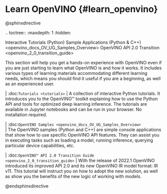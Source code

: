 # Learn OpenVINO {#learn_openvino}

@sphinxdirective

.. toctree::
   :maxdepth: 1
   :hidden:
   
   Interactive Tutorials (Python) <tutorials>
   Sample Applications (Python & C++) <openvino_docs_OV_UG_Samples_Overview>
   OpenVINO API 2.0 Transition <openvino_2_0_transition_guide>

This section will help you get a hands-on experience with OpenVINO even if you are just starting 
to learn what OpenVINO is and how it works. It includes various types of learning materials 
accommodating different learning needs, which means you should find it useful if you are a beginning, 
as well as an experienced user.

| :doc:`Tutorials <tutorials>` 
| A collection of interactive Python tutorials. It introduces you to the OpenVINO™ toolkit explaining how to use the Python API and tools for optimized deep learning inference. The tutorials are available in Jupyter notebooks and can be run in your browser. No installation required.

| :doc:`OpenVINO Samples <openvino_docs_OV_UG_Samples_Overview>`  
| The OpenVINO samples (Python and C++) are simple console applications that show how to use specific OpenVINO API features. They can assist you in executing tasks such as loading a model, running inference, querying particular device capabilities, etc.

| :doc:`OpenVINO™ API 2.0 Transition Guide <openvino_2_0_transition_guide>`
| With the release of 2022.1 OpenVINO introduced its improved API 2.0 and its new OpenVINO IR model format: IR v11. This tutorial will instruct you on how to adopt the new solution, as well as show you the benefits of the new logic of working with models.

@endsphinxdirective